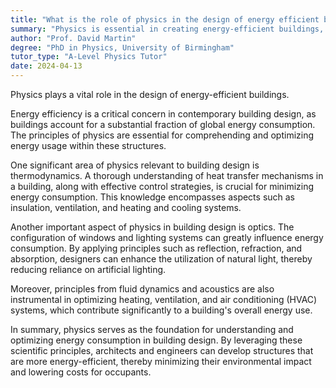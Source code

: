 ```yaml
---
title: "What is the role of physics in the design of energy efficient buildings?"
summary: "Physics is essential in creating energy-efficient buildings, guiding design choices that optimize energy use and enhance sustainability through principles of thermodynamics, fluid dynamics, and material science."
author: "Prof. David Martin"
degree: "PhD in Physics, University of Birmingham"
tutor_type: "A-Level Physics Tutor"
date: 2024-04-13
---
```


Physics plays a vital role in the design of energy-efficient buildings.

Energy efficiency is a critical concern in contemporary building design, as buildings account for a substantial fraction of global energy consumption. The principles of physics are essential for comprehending and optimizing energy usage within these structures.

One significant area of physics relevant to building design is thermodynamics. A thorough understanding of heat transfer mechanisms in a building, along with effective control strategies, is crucial for minimizing energy consumption. This knowledge encompasses aspects such as insulation, ventilation, and heating and cooling systems.

Another important aspect of physics in building design is optics. The configuration of windows and lighting systems can greatly influence energy consumption. By applying principles such as reflection, refraction, and absorption, designers can enhance the utilization of natural light, thereby reducing reliance on artificial lighting.

Moreover, principles from fluid dynamics and acoustics are also instrumental in optimizing heating, ventilation, and air conditioning (HVAC) systems, which contribute significantly to a building's overall energy use.

In summary, physics serves as the foundation for understanding and optimizing energy consumption in building design. By leveraging these scientific principles, architects and engineers can develop structures that are more energy-efficient, thereby minimizing their environmental impact and lowering costs for occupants.
    